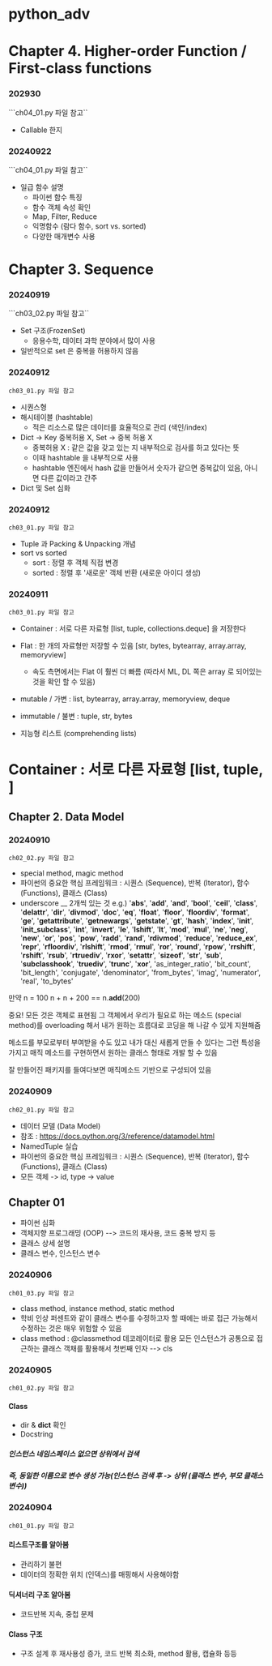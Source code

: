 # python_adv

# Chapter 4. Higher-order Function / First-class functions
### 202930
```ch04_01.py 파일 참고``
- Callable 한지

### 20240922
```ch04_01.py 파일 참고``
- 일급 함수 설명
  - 파이썬 함수 특징
  - 함수 객체 속성 확인
  - Map, Filter, Reduce
  - 익명함수 (람다 함수, sort vs. sorted)
  - 다양한 매개변수 사용


# Chapter 3. Sequence
### 20240919
```ch03_02.py 파일 참고``
- Set 구조(FrozenSet)
  - 응용수학, 데이터 과학 분야에서 많이 사용 
- 일반적으로 set 은 중복을 허용하지 않음 


### 20240912
```ch03_01.py 파일 참고```
- 시퀀스형
- 해시테이블 (hashtable)
  - 적은 리소스로 많은 데이터를 효율적으로 관리 (색인/index)
- Dict -> Key 중복허용 X, Set -> 중복 허용 X
  - 중복허용 X : 같은 값을 갖고 있는 지 내부적으로 검사를 하고 있다는 뜻 
  - 이때 hashtable 을 내부적으로 사용 
  - hashtable 엔진에서 hash 값을 만들어서 숫자가 같으면 중복값이 있음, 아니면 다른 값이라고 간주
- Dict 및 Set 심화 

### 20240912
```ch03_01.py 파일 참고```
- Tuple 과 Packing & Unpacking 개념 
- sort vs sorted
  - sort : 정렬 후 객체 직접 변경 
  - sorted : 정렬 후 '새로운' 객체 반환 (새로운 아이디 생성)

### 20240911
```ch03_01.py 파일 참고```

- Container : 서로 다른 자료형 [list, tuple, collections.deque] 을 저장한다
- Flat : 한 개의 자료형만 저장할 수 있음 [str, bytes, bytearray, array.array, memoryview]
  - 속도 측면에서는 Flat 이 훨씬 더 빠름 (따라서 ML, DL 쪽은 array 로 되어있는 것을 확인 할 수 있음)

- mutable / 가변 : list, bytearray, array.array, memoryview, deque
- immutable / 불변 : tuple, str, bytes 

- 지능형 리스트 (comprehending lists)


# Container : 서로 다른 자료형 [list, tuple, ]

## Chapter 2. Data Model

### 20240910
```ch02_02.py 파일 참고```
- special method, magic method
- 파이썬의 중요한 핵심 프레임워크 : 시퀀스 (Sequence), 반복 (Iterator), 함수 (Functions), 클래스 (Class)
- underscore __ 2개씩 있는 것 
e.g.) '__abs__', '__add__', '__and__', '__bool__', '__ceil__', '__class__', '__delattr__', '__dir__', '__divmod__', '__doc__', '__eq__', '__float__', 
'__floor__', '__floordiv__', '__format__', '__ge__', '__getattribute__', '__getnewargs__', '__getstate__', '__gt__', '__hash__', '__index__', '__init__', '__init_subclass__', '__int__', '__invert__', '__le__', '__lshift__', '__lt__', '__mod__', '__mul__', '__ne__', '__neg__', '__new__', '__or__', '__pos__', '__pow__', '__radd__', '__rand__', '__rdivmod__', '__reduce__', '__reduce_ex__', '__repr__', '__rfloordiv__', '__rlshift__', '__rmod__', '__rmul__', '__ror__', '__round__', '__rpow__', '__rrshift__', '__rshift__', '__rsub__', '__rtruediv__', '__rxor__', '__setattr__', '__sizeof__', '__str__', '__sub__', '__subclasshook__', '__truediv__', '__trunc__', '__xor__', 'as_integer_ratio', 'bit_count', 'bit_length', 'conjugate', 'denominator', 'from_bytes', 'imag', 'numerator', 'real', 'to_bytes'

만약 
n = 100
n + n + 200 == n.__add__(200)

중요!
모든 것은 객체로 표현됨
그 객체에서 우리가 필요로 하는 메소드 (special method)를 overloading 해서 
내가 원하는 흐름대로 코딩을 해 나갈 수 있게 지원해줌

메소드를 부모로부터 부여받을 수도 있고 
내가 대신 새롭게 만들 수 있다는 그런 특성을 가지고
매직 메소드를 구현하면서 원하는 클래스 형태로 개발 할 수 있음

잘 만들어진 패키지를 들여다보면 매직메소드 기반으로 구성되어 있음 


### 20240909
```ch02_01.py 파일 참고```
- 데이터 모델 (Data Model)
- 참조 : https://docs.python.org/3/reference/datamodel.html
- NamedTuple 실습
- 파이썬의 중요한 핵심 프레임워크 : 시퀀스 (Sequence), 반복 (Iterator), 함수 (Functions), 클래스 (Class)
- 모든 객체 -> id, type -> value 
 


## Chapter 01
- 파이썬 심화
- 객체지향 프로그래밍 (OOP) --> 코드의 재사용, 코드 중복 방지 등
- 클래스 상세 설명
- 클래스 변수, 인스턴스 변수

### 20240906
```ch01_03.py 파일 참고```
- class method, instance method, static method
- 학비 인상 퍼센트와 같이 클래스 변수를 수정하고자 할 때에는 
  바로 접근 가능해서 수정하는 것은 매우 위험할 수 있음 
- class method : @classmethod 데코레이터로 활용 
    모든 인스턴스가 공통으로 접근하는 클래스 객채를 활용해서 
    첫번째 인자 --> cls

### 20240905
```ch01_02.py 파일 참고```
#### Class 
- dir & __dict__ 확인
- Docstring

##### 인스턴스 네임스페이스 없으면 상위에서 검색
##### 즉, 동일한 이름으로 변수 생성 가능(인스턴스 검색 후 -> 상위 (클래스 변수, 부모 클래스 변수))



### 20240904
```ch01_01.py 파일 참고```
#### 리스트구조를 알아봄 
- 관리하기 불편
- 데이터의 정확한 위치 (인덱스)를 매핑해서 사용해야함

#### 딕셔너리 구조 알아봄
- 코드반복 지속, 중첩 문제

#### Class 구조
- 구조 설계 후 재사용성 증가, 코드 반복 최소화, method 활용, 캡슐화 등등

